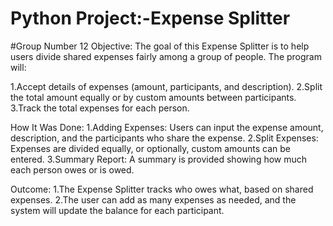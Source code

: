 # Python Project:-Expense Splitter
#Group Number 12
Objective:
The goal of this Expense Splitter is to help users divide shared expenses fairly among a group of people. The program will:

1.Accept details of expenses (amount, participants, and description).
2.Split the total amount equally or by custom amounts between participants.
3.Track the total expenses for each person.

How It Was Done:
1.Adding Expenses: Users can input the expense amount, description, and the participants who share the expense.
2.Split Expenses: Expenses are divided equally, or optionally, custom amounts can be entered.
3.Summary Report: A summary is provided showing how much each person owes or is owed.

Outcome:
1.The Expense Splitter tracks who owes what, based on shared expenses.
2.The user can add as many expenses as needed, and the system will update the balance for each participant.
